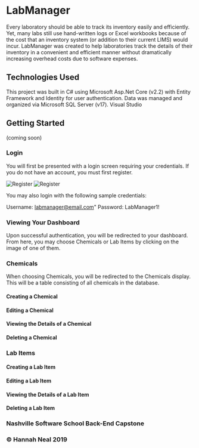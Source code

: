 # LabManager

Every laboratory should be able to track its inventory easily and efficiently. Yet, many labs still use hand-written logs or Excel workbooks because of the cost that an inventory system (or addition to their current LIMS) would incur. LabManager was created to help laboratories track the details of their inventory in a convenient and efficient manner without dramatically increasing overhead costs due to software expenses. 


## Technologies Used

This project was built in C# using Microsoft Asp.Net Core (v2.2) with Entity Framework and Identity for user authentication. Data was managed and organized via Microsoft SQL Server (v17). Visual Studio


## Getting Started

(coming soon)

### Login

You will first be presented with a login screen requiring your credentials. 
If you do not have an account, you must first register. 

![Register](./images/ReadmeImages/LabManagerRegister.png)
![Register](./images/ReadmeImages/LabManagerLogin.png)


You may also login with the following sample credentials:

Username: labmanager@email.com"
Password: LabManager1!


### Viewing Your Dashboard

Upon successful authentication, you will be redirected to your dashboard. From here, you may choose Chemicals or Lab Items by clicking on the image of one of them. 

### Chemicals

When choosing Chemicals, you will be redirected to the Chemicals display. This will be a table consisting of all chemicals in the database. 

#### Creating a Chemical


#### Editing a Chemical


#### Viewing the Details of a Chemical


#### Deleting a Chemical


### Lab Items

#### Creating a Lab Item


#### Editing a Lab Item


#### Viewing the Details of a Lab Item


#### Deleting a Lab Item



### Nashville Software School Back-End Capstone
### &copy; Hannah Neal 2019
